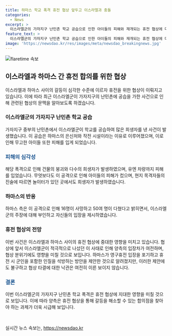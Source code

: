 ```yaml
---
title: 하마스 학교 폭격 휴전 협상 앞두고 이스라엘과 충돌
categories:
  - News
excerpt: >
  이스라엘군의 가자지구 난민촌 학교 공습으로 인한 아이들의 피해와 재개되는 휴전 협상에 대한 긴장감이 고조되고 있습니다. 가자지구 중부의 유엔 학교가 폭격을 당한 결과로 16명이 사망하고 50여 명이 다쳤으며, 하마스는 이를 비난하고 이스라엘군은 폭격을 인정했습니다. 휴전 협상에서 양측의 입장차와 분위기 변화가 우려되고 있습니다.
feature_text: >
  이스라엘군의 가자지구 난민촌 학교 공습으로 인한 아이들의 피해와 재개되는 휴전 협상에 대한 긴장감이 고조되고 있습니다. 가자지구 중부의 유엔 학교가 폭격을 당한 결과로 16명이 사망하고 50여 명이 다쳤으며, 하마스는 이를 비난하고 이스라엘군은 폭격을 인정했습니다. 휴전 협상에서 양측의 입장차와 분위기 변화가 우려되고 있습니다.
image: 'https://newsdao.kr/res/images/meta/newsdao_breakingnews.jpg'
---
```


<p><img src="https://newsdao.kr/res/images/meta/newsdao_breakingnews.jpg" alt="flaretime 속보" /></p>

<h2 data-ke-size="size26">이스라엘과 하마스 간 휴전 합의를 위한 협상</h2>

<p data-ke-size="size16">이스라엘과 하마스 사이의 갈등이 심각한 수준에 이르자 휴전을 위한 협상이 이뤄지고 있습니다. 이에 따라 최근 이스라엘군이 가자지구의 난민촌에 공습을 가한 사건으로 인해 관련된 협상의 문맥을 알아보도록 하겠습니다.</p>

<h3>이스라엘군의 가자지구 난민촌 학교 공습</h3>

<p data-ke-size="size16">가자지구 중부의 난민촌에서 이스라엘군이 학교를 공습하여 많은 희생자를 낸 사건이 발생했습니다. 이 공습은 하마스의 은신처와 작전 시설이라는 이유로 이루어졌으며, 이로 인해 무고한 아이들 또한 피해를 입게 되었습니다.</p>

<h3><span style="color: #1a5490;">피해의 심각성</span></h3>

<p data-ke-size="size16">해당 폭격으로 인해 건물의 붕괴와 다수의 희생자가 발생하였으며, 유엔 차량까지 피해를 입었습니다. 무엇보다도 이 공격으로 인해 아이들의 피해가 컸으며, 현지 목격자들의 진술에 따르면 놀이터가 있던 곳에서도 희생자가 발생하였습니다.</p>

<h3>하마스의 반응</h3>

<p data-ke-size="size16">하마스 측은 이 공격으로 인해 16명이 사망하고 50여 명이 다쳤다고 밝히면서, 이스라엘군의 주장에 대해 부인하고 자신들의 입장을 제시하였습니다.</p>

<h3>휴전 협상의 전망</h3>

<p data-ke-size="size16">이번 사건은 이스라엘과 하마스 사이의 휴전 협상에 중대한 영향을 미치고 있습니다. 협상에 앞서 이스라엘군이 적극적으로 나섰던 이 사태로 인해 양측의 입장차가 여전하며, 협상 분위기에도 영향을 미칠 것으로 보입니다. 하마스가 영구휴전 입장을 포기하고 휴전 시 군인을 포함한 인질을 석방하는 방안을 제안한 것으로 알려졌지만, 이러한 제안에도 불구하고 협상 타결에 대한 낙관은 여전히 이른 보이지 않습니다.</p>

<h3><span style="color: #1a5490;">결론</span></h3>

<p data-ke-size="size16">이번 이스라엘군의 가자지구 난민촌 학교 폭격은 휴전 협상에 지대한 영향을 미칠 것으로 보입니다. 이에 따라 양측은 휴전 협상을 통해 갈등을 해소할 수 있는 합의점을 찾아야 하는 과제가 더욱 시급해 보입니다.</p>

<p data-ke-size="size16">&nbsp;</p>
실시간 뉴스 속보는, <a href="https://newsdao.kr" rel="dofollow">https://newsdao.kr</a>


